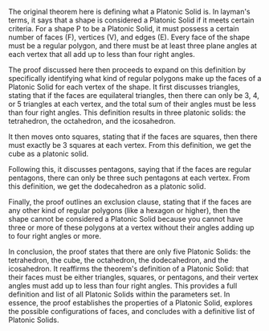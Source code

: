 The original theorem here is defining what a Platonic Solid is. In layman's terms, it says that a shape is considered a Platonic Solid if it meets certain criteria. For a shape P to be a Platonic Solid, it must possess a certain number of faces (F), vertices (V), and edges (E). Every face of the shape must be a regular polygon, and there must be at least three plane angles at each vertex that all add up to less than four right angles.

The proof discussed here then proceeds to expand on this definition by specifically identifying what kind of regular polygons make up the faces of a Platonic Solid for each vertex of the shape. It first discusses triangles, stating that if the faces are equilateral triangles, then there can only be 3, 4, or 5 triangles at each vertex, and the total sum of their angles must be less than four right angles. This definition results in three platonic solids: the tetrahedron, the octahedron, and the icosahedron.

It then moves onto squares, stating that if the faces are squares, then there must exactly be 3 squares at each vertex. From this definition, we get the cube as a platonic solid.

Following this, it discusses pentagons, saying that if the faces are regular pentagons, there can only be three such pentagons at each vertex. From this definition, we get the dodecahedron as a platonic solid.

Finally, the proof outlines an exclusion clause, stating that if the faces are any other kind of regular polygons (like a hexagon or higher), then the shape cannot be considered a Platonic Solid because you cannot have three or more of these polygons at a vertex without their angles adding up to four right angles or more.

In conclusion, the proof states that there are only five Platonic Solids: the tetrahedron, the cube, the octahedron, the dodecahedron, and the icosahedron. It reaffirms the theorem's definition of a Platonic Solid: that their faces must be either triangles, squares, or pentagons, and their vertex angles must add up to less than four right angles. This provides a full definition and list of all Platonic Solids within the parameters set.
In essence, the proof establishes the properties of a Platonic Solid, explores the possible configurations of faces, and concludes with a definitive list of Platonic Solids.